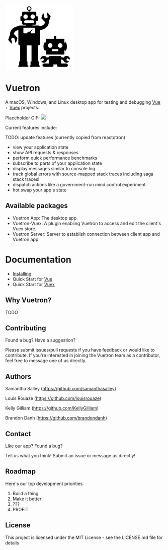 ![](./images/tands-logo.png)

# Vuetron
A macOS, Windows, and Linux desktop app for testing and debugging [Vue](https://vuejs.org/) + [Vuex](https://vuex.vuejs.org/en/intro.html) projects.

Placeholder GIF:
![](./images/reactotron-demo-app.gif)

Current features include:

TODO: update features (currently copied from reactotron)

* view your application state
* show API requests & responses
* perform quick performance benchmarks
* subscribe to parts of your application state
* display messages similar to console.log
* track global errors with source-mapped stack traces including saga stack traces!
* dispatch actions like a government-run mind control experiment
* hot swap your app's state

## Available packages
- Vuetron App: The desktop app.
- Vuetron-Vuex: A plugin enabling Vuetron to access and edit the client's Vuex store.
- Vuetron Server: Server to establish connection between client app and Vuetron app.

# Documentation

* [Installing]()
* Quick Start for [Vue]()
* Quick Start for [Vuex]()

## Why Vuetron?

TODO

## Contributing

Found a bug? Have a suggestion?

Please submit issues/pull requests if you have feedback or would like to contribute. If you're interested in joining the Vuetron team as a contributor, feel free to message one of us directly.

## Authors

Samantha Salley (https://github.com/samanthasalley)

Louis Rouaze (https://github.com/louisrouaze)

Kelly Gilliam (https://github.com/KellyGilliam)

Brandon Danh (https://github.com/brandondanh)

## Contact

Like our app? Found a bug? 

Tell us what you think! Submit an issue or message us directly!

## Roadmap 

Here's our top development priorities

1. Build a thing
2. Make it better
3. ???
4. PROFIT

## License

This project is licensed under the MIT License - see the LICENSE.md file for details